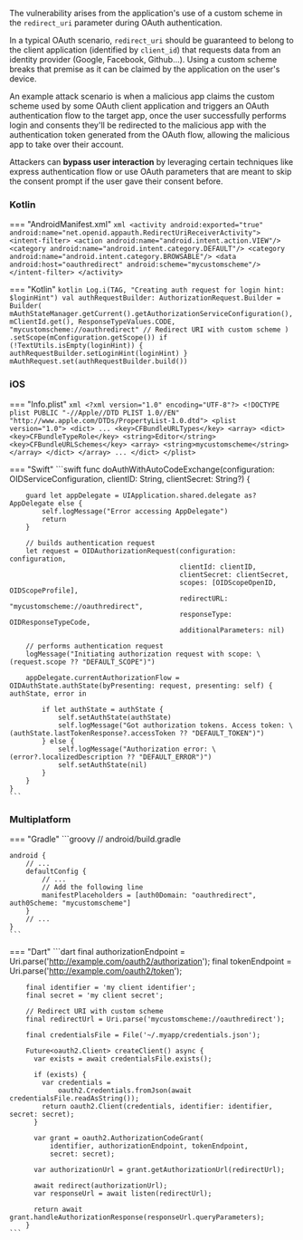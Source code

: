 The vulnerability arises from the application's use of a custom scheme in the `redirect_uri` parameter during OAuth authentication. 

In a typical OAuth scenario, `redirect_uri` should be guaranteed to belong to the client application (identified by `client_id`) that requests data from an identity provider (Google, Facebook, Github...). Using a custom scheme breaks that premise as it can be claimed by the application on the user's device.

An example attack scenario is when a malicious app claims the custom scheme used by some OAuth client application and triggers an OAuth authentication flow to the target app, once the user successfully performs login and consents they'll be redirected to the malicious app with the authentication token generated from the OAuth flow, allowing the malicious app to take over their account. 

Attackers can **bypass user interaction** by leveraging certain techniques like express authentication flow or use OAuth parameters that are meant to skip the consent prompt if the user gave their consent before.

### Kotlin

=== "AndroidManifest.xml"
	```xml
	<activity android:exported="true" android:name="net.openid.appauth.RedirectUriReceiverActivity">
		<intent-filter>
			<action android:name="android.intent.action.VIEW"/>
			<category android:name="android.intent.category.DEFAULT"/>
			<category android:name="android.intent.category.BROWSABLE"/>
			<data android:host="oauthredirect" android:scheme="mycustomscheme"/>
		</intent-filter>
	</activity>
	```

=== "Kotlin"
	```kotlin
	Log.i(TAG, "Creating auth request for login hint: $loginHint")
	val authRequestBuilder: AuthorizationRequest.Builder = Builder(
		mAuthStateManager.getCurrent().getAuthorizationServiceConfiguration(),
		mClientId.get(),
		ResponseTypeValues.CODE,
		"mycustomscheme://oauthredirect" // Redirect URI with custom scheme
	)
		.setScope(mConfiguration.getScope())
	if (!TextUtils.isEmpty(loginHint)) {
		authRequestBuilder.setLoginHint(loginHint)
	}
	mAuthRequest.set(authRequestBuilder.build())
	```

### iOS

=== "Info.plist"
	```xml
	<?xml version="1.0" encoding="UTF-8"?>
	<!DOCTYPE plist PUBLIC "-//Apple//DTD PLIST 1.0//EN" "http://www.apple.com/DTDs/PropertyList-1.0.dtd">
	<plist version="1.0">
	<dict>
	  ...
	  <key>CFBundleURLTypes</key>
	  <array>
		<dict>
			<key>CFBundleTypeRole</key>
			<string>Editor</string>
			<key>CFBundleURLSchemes</key>
			<array>
			  <string>mycustomscheme</string>
			</array>
		  </dict>
	  </array>
	  ...
	</dict>
	</plist>
	```

=== "Swift"
	```swift
	func doAuthWithAutoCodeExchange(configuration: OIDServiceConfiguration, clientID: String, clientSecret: String?) {

        guard let appDelegate = UIApplication.shared.delegate as? AppDelegate else {
            self.logMessage("Error accessing AppDelegate")
            return
        }

        // builds authentication request
        let request = OIDAuthorizationRequest(configuration: configuration,
                                              clientId: clientID,
                                              clientSecret: clientSecret,
                                              scopes: [OIDScopeOpenID, OIDScopeProfile],
                                              redirectURL: "mycustomscheme://oauthredirect",
                                              responseType: OIDResponseTypeCode,
                                              additionalParameters: nil)

        // performs authentication request
        logMessage("Initiating authorization request with scope: \(request.scope ?? "DEFAULT_SCOPE")")

        appDelegate.currentAuthorizationFlow = OIDAuthState.authState(byPresenting: request, presenting: self) { authState, error in

            if let authState = authState {
                self.setAuthState(authState)
                self.logMessage("Got authorization tokens. Access token: \(authState.lastTokenResponse?.accessToken ?? "DEFAULT_TOKEN")")
            } else {
                self.logMessage("Authorization error: \(error?.localizedDescription ?? "DEFAULT_ERROR")")
                self.setAuthState(nil)
            }
        }
    }
	```

### Multiplatform

=== "Gradle"
	```groovy
	// android/build.gradle

	android {
		// ...
		defaultConfig {
			// ...
			// Add the following line
			manifestPlaceholders = [auth0Domain: "oauthredirect", auth0Scheme: "mycustomscheme"]
		}
		// ...
	}
	```

=== "Dart"
	```dart
		final authorizationEndpoint =
			Uri.parse('http://example.com/oauth2/authorization');
		final tokenEndpoint = Uri.parse('http://example.com/oauth2/token');
		
		final identifier = 'my client identifier';
		final secret = 'my client secret';

		// Redirect URI with custom scheme
		final redirectUrl = Uri.parse('mycustomscheme://oauthredirect');

		final credentialsFile = File('~/.myapp/credentials.json');

		Future<oauth2.Client> createClient() async {
		  var exists = await credentialsFile.exists();

		  if (exists) {
			var credentials =
				oauth2.Credentials.fromJson(await credentialsFile.readAsString());
			return oauth2.Client(credentials, identifier: identifier, secret: secret);
		  }
		
		  var grant = oauth2.AuthorizationCodeGrant(
			  identifier, authorizationEndpoint, tokenEndpoint,
			  secret: secret);
		
		  var authorizationUrl = grant.getAuthorizationUrl(redirectUrl);

		  await redirect(authorizationUrl);
		  var responseUrl = await listen(redirectUrl);
		
		  return await grant.handleAuthorizationResponse(responseUrl.queryParameters);
		}
	```